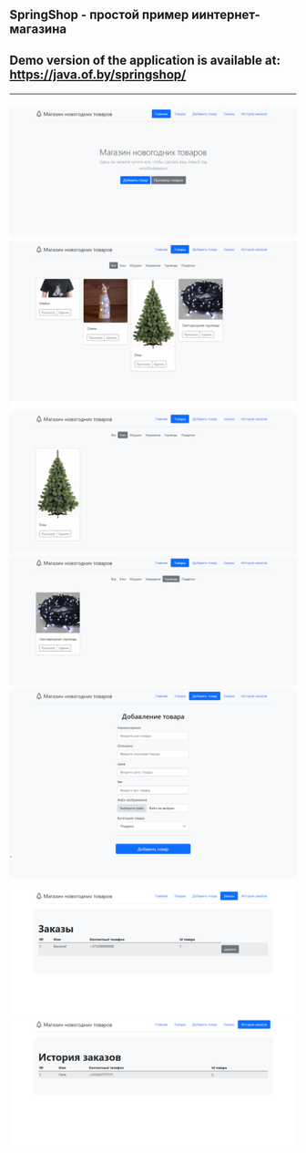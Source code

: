 <h2>SpringShop - простой пример иинтернет-магазина<h2>

Demo version of the application is available at:<br>
https://java.of.by/springshop/ <br>
  
  ----------------------------------

![1.png](screenshots%2F1.png)
![2.png](screenshots%2F2.png)
![3.png](screenshots%2F3.png)
![4.png](screenshots%2F4.png)
![5.png](screenshots%2F5.png)
![6.png](screenshots%2F6.png)
![7.png](screenshots%2F7.png)

